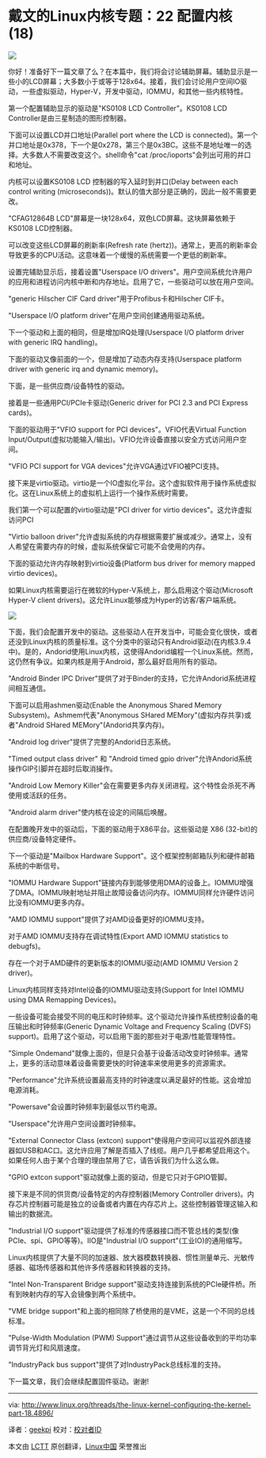戴文的Linux内核专题：22 配置内核 (18)
================================================================================
![](http://www.linux.org/attachments/slide-jpg.616/)

你好！准备好下一篇文章了么？在本篇中，我们将会讨论辅助屏幕。辅助显示是一些小的LCD屏幕；大多数小于或等于128x64。接着，我们会讨论用户空间IO驱动，一些虚拟驱动，Hyper-V，开发中驱动，IOMMU，和其他一些内核特性。

第一个配置辅助显示的驱动是"KS0108 LCD Controller"。KS0108 LCD Controller是由三星制造的图形控制器。

下面可以设置LCD并口地址(Parallel port where the LCD is connected)。第一个并口地址是0x378，下一个是0x278，第三个是0x3BC。这些不是地址唯一的选择。大多数人不需要改变这个。shell命令"cat /proc/ioports"会列出可用的并口和地址。

内核可以设置KS0108 LCD 控制器的写入延时到并口(Delay between each control writing (microseconds))。默认的值大部分是正确的，因此一般不需要更改。

"CFAG12864B LCD"屏幕是一块128x64，双色LCD屏幕。这块屏幕依赖于KS0108 LCD控制器。

可以改变这些LCD屏幕的刷新率(Refresh rate (hertz))。通常上，更高的刷新率会导致更多的CPU活动。这意味着一个缓慢的系统需要一个更低的刷新率。

设置完辅助显示后，接着设置"Userspace I/O drivers"。用户空间系统允许用户的应用和进程访问内核中断和内存地址。启用了它，一些驱动可以放在用户空间。

"generic Hilscher CIF Card driver"用于Profibus卡和Hilscher CIF卡。

"Userspace I/O platform driver"在用户空间创建通用驱动系统。

下一个驱动和上面的相同，但是增加IRQ处理(Userspace I/O platform driver with generic IRQ handling)。

下面的驱动又像前面的一个，但是增加了动态内存支持(Userspace platform driver with generic irq and dynamic memory)。

下面，是一些供应商/设备特性的驱动。

接着是一些通用PCI/PCIe卡驱动(Generic driver for PCI 2.3 and PCI Express cards)。

下面的驱动用于"VFIO support for PCI devices"。VFIO代表Virtual Function Input/Output(虚拟功能输入/输出)。VFIO允许设备直接以安全方式访问用户空间。

"VFIO PCI support for VGA devices"允许VGA通过VFIO被PCI支持。

接下来是virtio驱动。virtio是一个IO虚拟化平台。这个虚拟软件用于操作系统虚拟化。这在Linux系统上的虚拟机上运行一个操作系统时需要。

我们第一个可以配置的virtio驱动是"PCI driver for virtio devices"。这允许虚拟访问PCI

"Virtio balloon driver"允许虚拟系统的内存根据需要扩展或减少。通常上，没有人希望在需要内存的时候，虚拟系统保留它可能不会使用的内存。

下面的驱动允许内存映射到virtio设备(Platform bus driver for memory mapped virtio devices)。

如果Linux内核需要运行在微软的Hyper-V系统上，那么启用这个驱动(Microsoft Hyper-V client drivers)。这允许Linux能够成为Hyper的访客/客户端系统。

![](http://www.linux.org/attachments/kernel_18-png.617/)

下面，我们会配置开发中的驱动。这些驱动人在开发当中，可能会变化很快，或者还没到Linux内核的质量标准。这个分类中的驱动只有Android驱动(在内核3.9.4中)。是的，Andorid使用Linux内核，这使得Andorid编程一个Linux系统。然而，这仍然有争议。如果内核是用于Android，那么最好启用所有的驱动。

"Android Binder IPC Driver"提供了对于Binder的支持，它允许Andorid系统进程间相互通信。

下面可以启用ashmen驱动(Enable the Anonymous Shared Memory Subsystem)。Ashmem代表"Anonymous SHared MEMory"(虚拟内存共享)或者"Android SHared MEMory"(Andorid共享内存)。

"Android log driver"提供了完整的Andorid日志系统。

"Timed output class driver" 和 "Android timed gpio driver"允许Andorid系统操作GIP引脚并在超时后取消操作。

"Android Low Memory Killer"会在需要更多内存关闭进程。这个特性会杀死不再使用或活跃的任务。

"Android alarm driver"使内核在设定的间隔后唤醒。

在配置晚开发中的驱动后，下面的驱动用于X86平台。这些驱动是 X86 (32-bit)的供应商/设备特定硬件。

下一个驱动是"Mailbox Hardware Support"。这个框架控制邮箱队列和硬件邮箱系统的中断信号。

"IOMMU Hardware Support"链接内存到能够使用DMA的设备上。IOMMU增强了DMA。IOMMU映射地址并阻止故障设备访问内存。IOMMU同样允许硬件访问比没有IOMMU更多内存。

"AMD IOMMU support"提供了对AMD设备更好的IOMMU支持。

对于AMD IOMMU支持存在调试特性(Export AMD IOMMU statistics to debugfs)。

存在一个对于AMD硬件的更新版本的IOMMU驱动(AMD IOMMU Version 2 driver)。

Linux内核同样支持对Intel设备的IOMMU驱动支持(Support for Intel IOMMU using DMA Remapping Devices)。

一些设备可能会接受不同的电压和时钟频率。这个驱动允许操作系统控制设备的电压输出和时钟频率(Generic Dynamic Voltage and Frequency Scaling (DVFS) support)。启用了这个驱动，可以启用下面的那些对于电源/性能管理特性。

"Simple Ondemand"就像上面的，但是只会基于设备活动改变时钟频率。通常上，更多的活动意味着设备需要更快的时钟速率来使用更多的资源需求。

"Performance"允许系统设置最高支持的时钟速度以满足最好的性能。这会增加电源消耗。

"Powersave"会设置时钟频率到最低以节约电源。

"Userspace"允许用户空间设置时钟频率。

"External Connector Class (extcon) support"使得用户空间可以监视外部连接器如USB和AC口。这允许应用了解是否插入了线缆。用户几乎都希望启用这个。如果任何人由于某个合理的理由禁用了它，请告诉我们为什么这么做。

"GPIO extcon support"驱动就像上面的驱动，但是它只对于GPIO管脚。

接下来是不同的供货商/设备特定的内存控制器(Memory Controller drivers)。内存芯片控制器可能是独立的设备或者内置在内存芯片上。这些控制器管理这输入和输出的数据流。

"Industrial I/O support"驱动提供了标准的传感器接口而不管总线的类型(像PCIe、spi、GPIO等等)。IIO是"Industrial I/O support"(工业IO)的通用缩写。

Linux内核提供了大量不同的加速器、放大器模数转换器、惯性测量单元、光敏传感器、磁场传感器和其他许多传感器和转换器的支持。

"Intel Non-Transparent Bridge support"驱动支持连接到系统的PCIe硬件桥。所有到映射内存的写入会镜像到两个系统中。

"VME bridge support"和上面的相同除了桥使用的是VME，这是一个不同的总线标准。

"Pulse-Width Modulation (PWM) Support"通过调节从这些设备收到的平均功率调节背光灯和风扇速度。

"IndustryPack bus support"提供了对IndustryPack总线标准的支持。

下一篇文章，我们会继续配置固件驱动。谢谢!

--------------------------------------------------------------------------------

via: http://www.linux.org/threads/the-linux-kernel-configuring-the-kernel-part-18.4896/

译者：[geekpi](https://github.com/geekpi) 校对：[校对者ID](https://github.com/校对者ID)

本文由 [LCTT](https://github.com/LCTT/TranslateProject) 原创翻译，[Linux中国](http://linux.cn/) 荣誉推出
